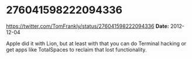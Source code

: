 # 276041598222094336
https://twitter.com/TomFrankly/status/276041598222094336
**Date:** 2012-12-04

Apple did it with Lion, but at least with that you can do Terminal hacking or get apps like TotalSpaces to reclaim that lost functionality.
